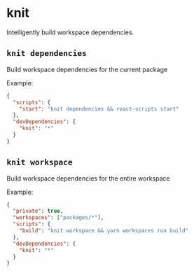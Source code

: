 # knit

Intelligently build workspace dependencies.

## `knit dependencies`

Build workspace dependencies for the current package

Example:

```json
{
  "scripts": {
    "start": "knit dependencies && react-scripts start"
  },
  "devDependencies": {
    "knit": "*"
  }
}
```

## `knit workspace`

Build workspace dependencies for the entire workspace

Example:

```json
{
  "private": true,
  "workspaces": ["packages/*"],
  "scripts": {
    "build": "knit workspace && yarn workspaces run build"
  },
  "devDependencies": {
    "knit": "*"
  }
}
```
